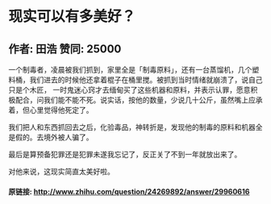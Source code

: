 # 现实可以有多美好？
## 作者: 田浩  赞同: 25000
一个制毒者，凌晨被我们抓到，家里全是「制毒原料」，还有一台蒸馏机，几个塑料桶，我们进去的时候他还拿着棍子在桶里搅。被抓到当时情绪就崩溃了，说自己只是个木匠，
一时鬼迷心窍才去缅甸买了这些机器和原料，并表示认罪，愿意积极配合，问我们能不能不死。说实话，按他的数量，少说几十公斤，虽然嘴上应承着，但心里觉得他死定了。  
  
我们把人和东西抓回去之后，化验毒品，神转折是，发现他的制毒的原料和机器全是假的。去境外被人骗了。  
  
最后是算预备犯罪还是犯罪未遂我忘记了，反正关了不到一年就放出来了。  
  
对他来说，这现实简直太美好啦。

#### 原链接: http://www.zhihu.com/question/24269892/answer/29960616